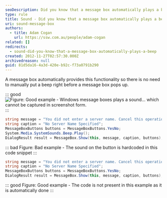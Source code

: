 ```yaml
---
seoDescription: Did you know that a message box automatically plays a beep?
type: rule
title: Sound - Did you know that a message box automatically plays a beep?
uri: sound-message-box
authors:
  - title: Adam Cogan
    url: https://ssw.com.au/people/adam-cogan
related: []
redirects:
  - sound-did-you-know-that-a-message-box-automatically-plays-a-beep
created: 2012-11-27T02:57:30.000Z
archivedreason: null
guid: 81d5da16-4a3d-420e-b92c-f73a0791b290
---
```


A message box automatically provides this functionality so there is no need to manually put a beep right before a message box pops up.

<!--endintro-->

::: good  
![Figure: Good example - Windows message boxes plays a sound... which cannot be captured in screenshot form.](/Win7SoundError.png)  
:::

```csharp
string message = "You did not enter a server name. Cancel this operation?";
string caption = "No Server Name Specified";
MessageBoxButtons buttons = MessageBoxButtons.YesNo;
System.Media.SystemSounds.Beep.Play();
DialogResult result = MessageBox.Show(this, message, caption, buttons);
```

::: bad
Figure: Bad example - The sound on the button is hardcoded in this code snippet
:::

```csharp
string message = "You did not enter a server name. Cancel this operation?";
string caption = "No Server Name Specified";
MessageBoxButtons buttons = MessageBoxButtons.YesNo;
DialogResult result = MessageBox.Show(this, message, caption, buttons);
```

::: good
Figure: Good example - The code is not present in this example as it is automatically done
:::
